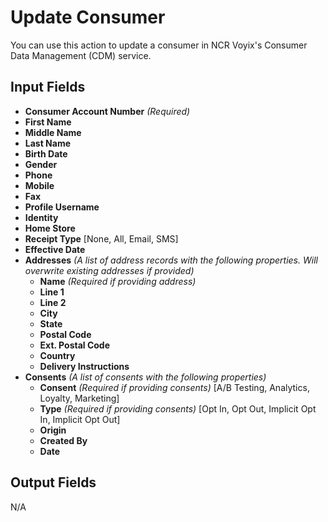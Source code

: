 # Update Consumer

You can use this action to update a consumer in NCR Voyix's Consumer Data Management (CDM) service.

## Input Fields

- **Consumer Account Number** *(Required)*
- **First Name**
- **Middle Name**
- **Last Name**
- **Birth Date**
- **Gender**
- **Phone**
- **Mobile**
- **Fax**
- **Profile Username**
- **Identity**
- **Home Store**
- **Receipt Type** [None, All, Email, SMS]
- **Effective Date**
- **Addresses** *(A list of address records with the following properties. Will overwrite existing addresses if provided)*
  - **Name** *(Required if providing address)*
  - **Line 1**
  - **Line 2**
  - **City**
  - **State**
  - **Postal Code**
  - **Ext. Postal Code**
  - **Country**
  - **Delivery Instructions**
- **Consents** *(A list of consents with the following properties)*
  - **Consent** *(Required if providing consents)* [A/B Testing, Analytics, Loyalty, Marketing]
  - **Type** *(Required if providing consents)* [Opt In, Opt Out, Implicit Opt In, Implicit Opt Out]
  - **Origin**
  - **Created By**
  - **Date**

## Output Fields

N/A
